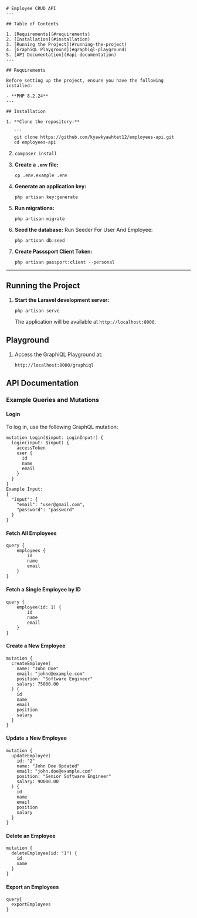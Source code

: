 ````
# Employee CRUD API
---

## Table of Contents

1. [Requirements](#requirements)
2. [Installation](#installation)
3. [Running the Project](#running-the-project)
4. [GraphiQL Playground](#graphiql-playground)
5. [API Documentation](#api-documentation)
---

## Requirements

Before setting up the project, ensure you have the following installed:

- **PHP 8.2.24**
---

## Installation

1. **Clone the repository:**

   ```
   git clone https://github.com/kyawkyawhtet12/employees-api.git
   cd employees-api
````

2.  ```
    composer install
    ```

3.  **Create a `.env` file:**

    ```
    cp .env.example .env
    ```

4.  **Generate an application key:**

    ```
    php artisan key:generate
    ```

5.  **Run migrations:**

    ```
    php artisan migrate
    ```

6.  **Seed the database:**
    Run Seeder For User And Employee:
    ```
    php artisan db:seed
    ```
7.  **Create Passsport Client Token:**
    ```
    php artisan passport:client --personal
    ```

---

## Running the Project

1. **Start the Laravel development server:**

    ```
    php artisan serve
    ```

    The application will be available at `http://localhost:8000`.

## Playground

1. Access the GraphiQL Playground at:

    ```
    http://localhost:8000/graphiql
    ```

## API Documentation

### Example Queries and Mutations

#### Login

To log in, use the following GraphQL mutation:

```
mutation Login($input: LoginInput!) {
  login(input: $input) {
    accessToken
    user {
      id
      name
      email
    }
  }
}
Example Input:
{
  "input": {
    "email": "user@gmail.com",
    "password": "password"
  }
}

```

#### Fetch All Employees

```
query {
    employees {
        id
        name
        email
    }
}
```

#### Fetch a Single Employee by ID

```
query {
    employee(id: 1) {
        id
        name
        email
    }
}
```

#### Create a New Employee

```
mutation {
  createEmployee(
    name: "John Doe"
    email: "johnd@example.com"
    position: "Software Engineer"
    salary: 75000.00
  ) {
    id
    name
    email
    position
    salary
  }
}
```

#### Update a New Employee

```
mutation {
  updateEmployee(
    id: "2"
    name: "John Doe Updated"
    email: "john.doe@example.com"
    position: "Senior Software Engineer"
    salary: 90000.00
  ) {
    id
    name
    email
    position
    salary
  }
}

```

#### Delete an Employee

```
mutation {
  deleteEmployee(id: "1") {
    id
    name
  }
}

```

#### Export an Employees

```
query{
  exportEmployees
}

```
